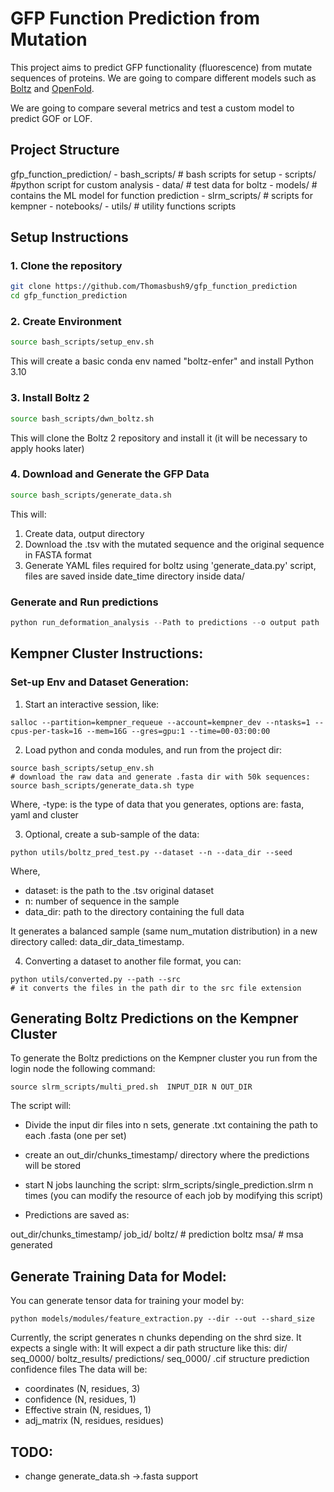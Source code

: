 # GFP Function Prediction from Mutation

This project aims to predict GFP functionality (fluorescence) from mutate sequences of proteins. We are going to compare different models such as [Boltz](https://github.com/jwohlwend/boltz/tree/main) and [OpenFold](https://github.com/aqlaboratory/openfold/tree/main).

We are going to compare several metrics and test a custom model to predict GOF or LOF.

## Project Structure

gfp_function_prediction/
    - bash_scripts/ # bash scripts for setup
    - scripts/ #python script for custom analysis
    - data/ # test data for boltz
    - models/ # contains the ML model for function prediction
    - slrm_scripts/ # scripts for kempner
    - notebooks/
    - utils/ # utility functions scripts


## Setup Instructions

### 1. Clone the repository

```bash
git clone https://github.com/Thomasbush9/gfp_function_prediction
cd gfp_function_prediction
```

### 2. Create Environment

```bash
source bash_scripts/setup_env.sh
```

This will create a basic conda env named "boltz-enfer" and install Python 3.10

### 3. Install Boltz 2

```bash
source bash_scripts/dwn_boltz.sh
```

This will clone the Boltz 2 repository and install it (it will be necessary to apply hooks later)

### 4. Download and Generate the GFP Data

```bash
source bash_scripts/generate_data.sh
```
This will:

1. Create data, output directory
2. Download the .tsv with the mutated sequence and the original sequence in FASTA format
3. Generate YAML files required for boltz using 'generate_data.py' script, files are saved inside date_time directory inside data/

### Generate and Run predictions

```python
python run_deformation_analysis --Path to predictions --o output path
```

## Kempner Cluster Instructions:

### Set-up Env and Dataset Generation:

1. Start an interactive session, like:

```{bash}
salloc --partition=kempner_requeue --account=kempner_dev --ntasks=1 --cpus-per-task=16 --mem=16G --gres=gpu:1 --time=00-03:00:00
```

2. Load python and conda modules, and run from the project dir:

```{bash}
source bash_scripts/setup_env.sh
# download the raw data and generate .fasta dir with 50k sequences:
source bash_scripts/generate_data.sh type
```
Where,
-type: is the type of data that you generates, options are: fasta, yaml and cluster

3. Optional, create a sub-sample of the data:

```{bash}
python utils/boltz_pred_test.py --dataset --n --data_dir --seed
```

Where,

- dataset: is the path to the .tsv original dataset
- n: number of sequence in the sample
- data_dir: path to the directory containing the full data

It generates a balanced sample (same num_mutation distribution) in a new directory called: data_dir_data_timestamp.

4. Converting a dataset to another file format, you can:

```{bash}
python utils/converted.py --path --src
# it converts the files in the path dir to the src file extension
```

## Generating Boltz Predictions on the Kempner Cluster

To generate the Boltz predictions on the Kempner cluster you run from the login node the following command:

```{bash}
source slrm_scripts/multi_pred.sh  INPUT_DIR N OUT_DIR
```

The script will:

- Divide the input dir files into n sets, generate .txt containing the path to each .fasta (one per set)
- create an out_dir/chunks_timestamp/ directory where the predictions will be stored

- start N jobs launching the script: slrm_scripts/single_prediction.slrm n times (you can modify the resource of each job by modifying this script)

- Predictions are saved as:

out_dir/chunks_timestamp/
    job_id/
        boltz/ # prediction boltz
        msa/ # msa generated

## Generate Training Data for Model:

You can generate tensor data for training your model by:

```{bash}
python models/modules/feature_extraction.py --dir --out --shard_size
```

Currently, the script generates n chunks depending on the shrd size. It expects a single with:
It will expect a dir path structure like this:
    dir/
        seq_0000/
            boltz_results/
                predictions/
                    seq_0000/
                        .cif structure prediction
                        confidence files
The data will be:

- coordinates (N, residues, 3)
- confidence (N, residues, 1)
- Effective strain (N, residues, 1)
- adj_matrix (N, residues, residues)


## TODO:

- change generate_data.sh ->.fasta support
